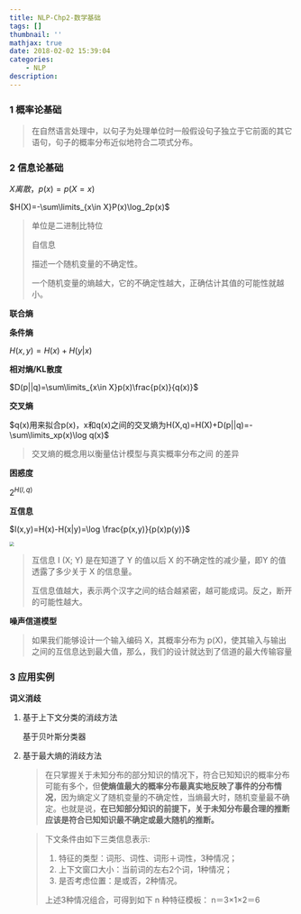 ```yaml
---
title: NLP-Chp2-数学基础
tags: []
thumbnail: ''
mathjax: true
date: 2018-02-02 15:39:04
categories:
	- NLP
description:
---
```


### 1 概率论基础

> 在自然语言处理中，以句子为处理单位时一般假设句子独立于它前面的其它语句，句子的概率分布近似地符合二项式分布。

### 2 信息论基础

$X离散，p(x)=p(X=x)$

$H(X)=-\sum\limits_{x\in X}P(x)\log_2p(x)$

> 单位是二进制比特位
>
> 自信息
>
> 描述一个随机变量的不确定性。
>
> 一个随机变量的熵越大，它的不确定性越大，正确估计其值的可能性就越小。

**联合熵**

**条件熵**

$H(x, y)=H(x)+H(y|x)$

**相对熵/KL散度**

$D(p||q)=\sum\limits_{x\in X}p(x)\frac{p(x)}{q(x)}$

**交叉熵**

$q(x)用来拟合p(x)，x和q(x)之间的交叉熵为H(X,q)=H(X)+D(p||q)=-\sum\limits_xp(x)\log q(x)$

> 交叉熵的概念用以衡量估计模型与真实概率分布之间
> 的差异

**困惑度**

$2^{H(l,q)}$

**互信息**

$I(x,y)=H(x)-H(x|y)=\log \frac{p(x,y)}{p(x)p(y)}$

<img src="https://cdn.jsdelivr.net/gh/xmzzyo/Blog@master/source/_posts/https://cdn.jsdelivr.net/gh/xmzzyo/Blog@master/source/_posts/NLP-Chp2-数学基础/20190114112537.png" style="zoom:50%;" />

> 互信息 I (X; Y) 是在知道了 Y 的值以后 X 的不确定性的减少量，即Y 的值透露了多少关于 X 的信息量。
>
> 互信息值越大，表示两个汉字之间的结合越紧密，越可能成词。反之，断开的可能性越大。

**噪声信道模型**

> 如果我们能够设计一个输入编码 X，其概率分布为 p(X)，使其输入与输出之间的互信息达到最大值，那么，我们的设计就达到了信道的最大传输容量

### 3 应用实例

**词义消歧**

1. 基于上下文分类的消歧方法

   基于贝叶斯分类器

2. 基于最大熵的消歧方法

   > 在只掌握关于未知分布的部分知识的情况下，符合已知知识的概率分布可能有多个，但**使熵值最大的概率分布最真实地反映了事件的分布情况**，因为熵定义了随机变量的不确定性，当熵最大时，随机变量最不确定。也就是说，**在已知部分知识的前提下，关于未知分布最合理的推断应该是符合已知知识最不确定或最大随机的推断。**

   > 下文条件由如下三类信息表示:
   >
   > 1. 特征的类型：词形、词性、词形＋词性，3种情况；
   > 2. 上下文窗口大小：当前词的左右2个词，1种情况；
   > 3. 是否考虑位置：是或否，2种情况。
   >
   > 上述3种情况组合，可得到如下 n 种特征模板：
   > n＝3×1×2＝6